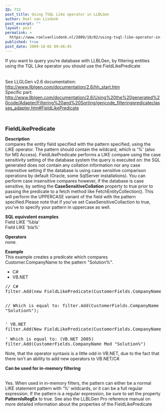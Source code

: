 ```yaml
---
ID: 732
post_title: Using TSQL Like operator in LLBLGen
author: Roel van Lisdonk
post_excerpt: ""
layout: post
permalink: >
  https://www.roelvanlisdonk.nl/2009/10/02/using-tsql-like-operator-in-llblgen/
published: true
post_date: 2009-10-02 09:46:45
---
```

<p>If you want to query you’re database with LLBLGen, by filtering entities using the TQL Like operator you should use the FieldLikePredicate   <br />    <br />    <br />See LLGLGen v2.6 documentation: <a title="http://www.llblgen.com/documentation/2.6/hh_start.htm" href="http://www.llblgen.com/documentation/2.6/hh_start.htm">http://www.llblgen.com/documentation/2.6/hh_start.htm</a>    <br />Specific part: <a title="http://www.llblgen.com/documentation/2.6/Using%20the%20generated%20code/Adapter/Filtering%20and%20Sorting/gencode_filteringpredicateclasses_adapter.htm#FieldLikePredicate" href="http://www.llblgen.com/documentation/2.6/Using%20the%20generated%20code/Adapter/Filtering%20and%20Sorting/gencode_filteringpredicateclasses_adapter.htm#FieldLikePredicate">http://www.llblgen.com/documentation/2.6/Using%20the%20generated%20code/Adapter/Filtering%20and%20Sorting/gencode_filteringpredicateclasses_adapter.htm#FieldLikePredicate</a>    <br />    <br />    <br /></p>  <p><strong><font size="4">FieldLikePredicate</font></strong></p>  <p><b>Description</b>    <br />compares the entity field specified with the pattern specified, using the LIKE operator. The pattern should contain the wildcard, which is '%' (also for MS Access). FieldLikePredicate performs a LIKE compare using the case sensitivity setting of the database system the query is executed on: the SQL generated does not contain any collation information nor any case insensitive setting if the database is using case sensitive comparison operations by default (Oracle, some SqlServer installations). You can perform case insensitive compares however, if the database is case sensitive, by setting the <b>CaseSensitiveCollation</b> property to true prior to passing the predicate to a fetch method like FetchEntityCollection(). This will perform the UPPERCASE variant of the field with the pattern specified.Please note that if you've set CaseSensitiveCollaction to true, you've to specify your pattern in uppercase as well.</p>  <p><b>SQL equivalent examples</b>    <br />Field LIKE '%bla'    <br />Field LIKE 'bla%'</p>  <p><b>Operators</b>    <br />none.</p>  <p><b>Example</b>    <br />This example creates a predicate which compares Customer.CompanyName to the pattern &quot;Solution%&quot;.</p>  <ul>   <li>C# </li>    <li>VB.NET </li> </ul>  <pre>// C#
filter.Add(new FieldLikePredicate(CustomerFields.CompanyName, null, &quot;Solution%&quot;));

// Which is equal to:
filter.Add(CustomerFields.CompanyName % &quot;Solution%&quot;);</pre>

<pre>' VB.NET
filter.Add(New FieldLikePredicate(CustomerFields.CompanyName, Nothing, &quot;Solution%&quot;))

' Which is equal to: (VB.NET 2005)
filter.Add(CustomerFields.CompanyName Mod &quot;Solution%&quot;)</pre>

<p>Note, that the operator syntaxis is a little odd in VB.NET, due to the fact that there isn't an ability to add new operators to VB.NET/C#. </p>

<p><b>Can be used for in-memory filtering</b>

  <br />Yes. When used in in-memory filters, the pattern can either be a normal LIKE statement pattern with '%' wildcards, or it can be a full regular expression. If the pattern is a regular expression, be sure to set the property <b>PatternIsRegEx</b> to true. See also the LLBLGen Pro reference manual on more detailed information about the properties of the FieldLikePredicate</p>